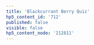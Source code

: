 ```yaml
---
title: 'Blackcurrant Berry Quiz'
hp5_content_id: '712'
published: false
visible: false
hp5_content_node: '212811'
---
```


